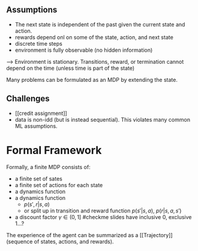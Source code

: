 

## Assumptions
* The next state is independent of the past given the current state and action.
* rewards depend onl on some of the state, action, and next state
* discrete time steps
* environment is fully observable (no hidden information)

--> Environment is stationary. Transitions, reward, or termination cannot depend on the time (unless time is part of the state)

Many problems can be formulated as an MDP by extending the state.

## Challenges
* [[credit assignment]]
* data is non-idd (but is instead sequential). This violates many common ML assumptions.

# Formal Framework
Formally, a finite MDP consists of:

* a finite set of sates
* a finite set of actions for each state
* a dynamics function
* a dynamics function 
	* $p(s', r| s,a)$
	* or split up in transition and reward function $p(s'|s, a)$, $p(r|s,a,s')$
*  a discount factor $\gamma \in (0,1]$ #checkme slides have inclusive 0, exclusive 1...?


The experience of the agent can be summarized as a [[Trajectory]] (sequence of states, actions, and rewards).